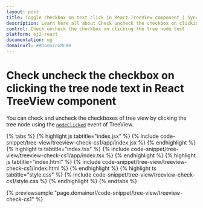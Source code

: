 ```yaml
---
layout: post
title: Toggle checkbox on text click in React TreeView component | Syncfusion
description: Learn here all about Check uncheck the checkbox on clicking the tree node text in Syncfusion React TreeView component of Syncfusion Essential JS 2 and more.
control: Check uncheck the checkbox on clicking the tree node text 
platform: ej2-react
documentation: ug
domainurl: ##DomainURL##
---
```


# Check uncheck the checkbox on clicking the tree node text in React TreeView component

You can check and uncheck the checkboxes of tree view by clicking the tree node using the [`nodeClicked`](https://ej2.syncfusion.com/react/documentation/api/treeview#nodeclicked) event of TreeView.

{% tabs %}
{% highlight js tabtitle="index.jsx" %}
{% include code-snippet/tree-view/treeview-check-cs1/app/index.jsx %}
{% endhighlight %}
{% highlight ts tabtitle="index.tsx" %}
{% include code-snippet/tree-view/treeview-check-cs1/app/index.tsx %}
{% endhighlight %}
{% highlight js tabtitle="index.html" %}
{% include code-snippet/tree-view/treeview-check-cs1/index.html %}
{% endhighlight %}
{% highlight ts tabtitle="style.css" %}
{% include code-snippet/tree-view/treeview-check-cs1/style.css %}
{% endhighlight %}
{% endtabs %}

 {% previewsample "page.domainurl/code-snippet/tree-view/treeview-check-cs1" %}